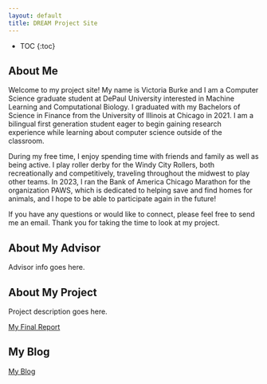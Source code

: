 ```yaml
---
layout: default
title: DREAM Project Site
---
```


* TOC
{:toc}

## About Me

Welcome to my project site! My name is Victoria Burke and I am a Computer Science graduate student at DePaul University interested in Machine Learning and Computational Biology. I graduated with my Bachelors of Science in Finance from the University of Illinois at Chicago in 2021. I am a bilingual first generation student eager to begin gaining research experience while learning about computer science outside of the classroom. 

During my free time, I enjoy spending time with friends and family as well as being active. I play roller derby for the Windy City Rollers, both recreationally and competitively, traveling throughout the midwest to play other teams. In 2023, I ran the Bank of America Chicago Marathon for the organization PAWS, which is dedicated to helping save and find homes for animals, and I hope to be able to participate again in the future! 

If you have any questions or would like to connect, please feel free to send me an email. 
Thank you for taking the time to look at my project.



## About My Advisor

Advisor info goes here.

## About My Project

Project description goes here.

[My Final Report](files/finalreport.pdf)

## My Blog

[My Blog](blog.html)
